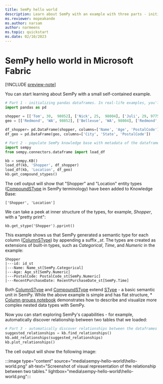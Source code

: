 ```yaml
---
title: SemPy hello world
description: Learn about SemPy with an example with three parts - initialize pandas dataframes, populate SemPy knowledge base, and discover relationships between dataframes.
ms.reviewer: mopeakande
ms.author: narsam
author: narmeens
ms.topic: quickstart
ms.date: 02/10/2023
---
```


# SemPy hello world in Microsoft Fabric

[!INCLUDE [preview-note](../includes/preview-note.md)]

You can start learning about SemPy with a small self-contained example.

```python
# Part 1 - initializing pandas dataframes. In real-life examples, you'll be pulling it from some source, like Lakehouse or PowerBI
import pandas as pd
  
shopper = [['Tom', 30,  98052], ['Nick', 25,  98004], ['Juli', 29, 97756]]
geo = [['Redmond', 'WA', 98052], ['Bellevue', 'WA', 98004], ['Redmond', 'OR', 97756]]

df_shopper= pd.DataFrame(shopper, columns=['Name', 'Age', 'PostalCode'])
df_geo = pd.DataFrame(geo, columns=['City', 'State', 'PostalCode'])   

# Part 2 - populate SemPy knowledge base with metadata of the dataframes to start creating a semantic model for the dataset.
import sempy
from sempy.connectors.dataframe import load_df

kb = sempy.KB() 
load_df(kb, 'Shopper', df_shopper)
load_df(kb, 'Location', df_geo)
kb.get_compound_stypes()
```

The cell output will show that "Shopper" and "Location" entity types ([CompoundSType](sempy-glossary.md#compoundstype) in SemPy terminology) have been added to Knowledge Base:

```
['Shopper', 'Location']
```

We can take a peek at inner structure of the types, for example, *Shopper*, with a "pretty print":

```
kb.get_stype('Shopper').pprint()
```

This example shows us that SemPy generated a semantic type for each column  ([ColumnSType](sempy-glossary.md#columnstype)) by appending a suffix *_st*. The types are created as extensions of built-in types, such as *Categorical*, *Time*, and *Numeric* in the example:

```
Shopper
|---id: id_st
|---Name: Name_st[SemPy.Categorical]
|---Age: Age_st[SemPy.Numeric]
|---PostalCode: PostalCode_st[SemPy.Numeric]
|---RecentPurchaseDate: RecentPurchaseDate_st[SemPy.Time]
```

Both [ColumnSType](sempy-glossary.md#columnstype) and [CompoundSType](sempy-glossary.md#compoundstype) extend [SType](sempy-glossary.md#stype) - a basic semantic unit in SemPy. While the above example is simple and has flat structure, * [Column groups notebook](sempy-column-groups.md) demonstrates how to describe and visualize more complex nested data types with SemPy.

Now you can start exploring SemPy's capabilities - for example, automatically discover relationship between two tables that we loaded:

```python
# Part 3 - automatically discover relationships between the dataframes with he help of SemPy
suggested_relationships = kb.find_relationships()
kb.add_relationships(suggested_relationships)
kb.plot_relationships()
```

The cell output will show the following image:

:::image type="content" source="media\sempy-hello-world\hello-world.png" alt-text="Screenshot of visual representation of the relationship between two tables." lightbox="media\sempy-hello-world\hello-world.png":::
